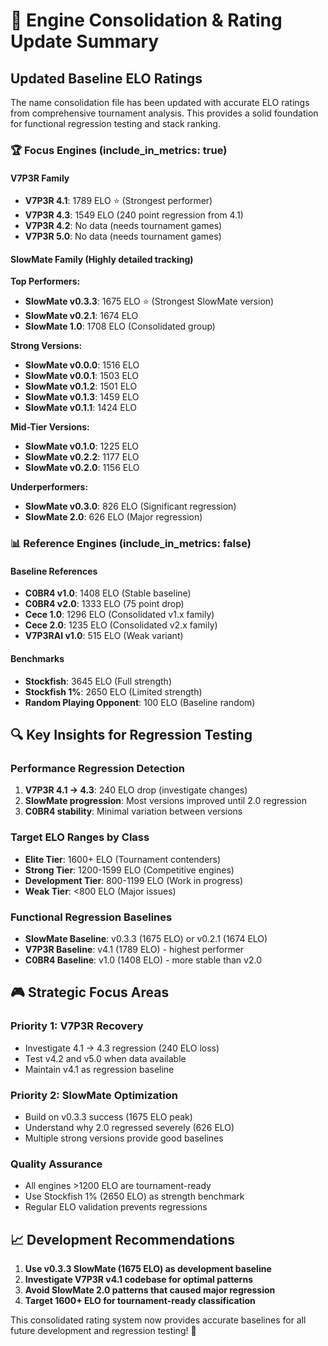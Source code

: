 # 🎯 Engine Consolidation & Rating Update Summary

## Updated Baseline ELO Ratings

The name consolidation file has been updated with accurate ELO ratings from comprehensive tournament analysis. This provides a solid foundation for functional regression testing and stack ranking.

### 🏆 **Focus Engines (include_in_metrics: true)**

#### **V7P3R Family**
- **V7P3R 4.1**: 1789 ELO ⭐ (Strongest performer)
- **V7P3R 4.3**: 1549 ELO (240 point regression from 4.1)
- **V7P3R 4.2**: No data (needs tournament games)
- **V7P3R 5.0**: No data (needs tournament games)

#### **SlowMate Family** (Highly detailed tracking)
**Top Performers:**
- **SlowMate v0.3.3**: 1675 ELO ⭐ (Strongest SlowMate version)
- **SlowMate v0.2.1**: 1674 ELO 
- **SlowMate 1.0**: 1708 ELO (Consolidated group)

**Strong Versions:**
- **SlowMate v0.0.0**: 1516 ELO
- **SlowMate v0.0.1**: 1503 ELO
- **SlowMate v0.1.2**: 1501 ELO
- **SlowMate v0.1.3**: 1459 ELO
- **SlowMate v0.1.1**: 1424 ELO

**Mid-Tier Versions:**
- **SlowMate v0.1.0**: 1225 ELO
- **SlowMate v0.2.2**: 1177 ELO
- **SlowMate v0.2.0**: 1156 ELO

**Underperformers:**
- **SlowMate v0.3.0**: 826 ELO (Significant regression)
- **SlowMate 2.0**: 626 ELO (Major regression)

### 📊 **Reference Engines (include_in_metrics: false)**

#### **Baseline References**
- **C0BR4 v1.0**: 1408 ELO (Stable baseline)
- **C0BR4 v2.0**: 1333 ELO (75 point drop)
- **Cece 1.0**: 1296 ELO (Consolidated v1.x family)
- **Cece 2.0**: 1235 ELO (Consolidated v2.x family)
- **V7P3RAI v1.0**: 515 ELO (Weak variant)

#### **Benchmarks**
- **Stockfish**: 3645 ELO (Full strength)
- **Stockfish 1%**: 2650 ELO (Limited strength)
- **Random Playing Opponent**: 100 ELO (Baseline random)

## 🔍 **Key Insights for Regression Testing**

### **Performance Regression Detection**
1. **V7P3R 4.1 → 4.3**: 240 ELO drop (investigate changes)
2. **SlowMate progression**: Most versions improved until 2.0 regression
3. **C0BR4 stability**: Minimal variation between versions

### **Target ELO Ranges by Class**
- **Elite Tier**: 1600+ ELO (Tournament contenders)
- **Strong Tier**: 1200-1599 ELO (Competitive engines)
- **Development Tier**: 800-1199 ELO (Work in progress)
- **Weak Tier**: <800 ELO (Major issues)

### **Functional Regression Baselines**
- **SlowMate Baseline**: v0.3.3 (1675 ELO) or v0.2.1 (1674 ELO)
- **V7P3R Baseline**: v4.1 (1789 ELO) - highest performer
- **C0BR4 Baseline**: v1.0 (1408 ELO) - more stable than v2.0

## 🎮 **Strategic Focus Areas**

### **Priority 1: V7P3R Recovery**
- Investigate 4.1 → 4.3 regression (240 ELO loss)
- Test v4.2 and v5.0 when data available
- Maintain v4.1 as regression baseline

### **Priority 2: SlowMate Optimization**
- Build on v0.3.3 success (1675 ELO peak)
- Understand why 2.0 regressed severely (626 ELO)
- Multiple strong versions provide good baselines

### **Quality Assurance**
- All engines >1200 ELO are tournament-ready
- Use Stockfish 1% (2650 ELO) as strength benchmark
- Regular ELO validation prevents regressions

## 📈 **Development Recommendations**

1. **Use v0.3.3 SlowMate (1675 ELO) as development baseline**
2. **Investigate V7P3R v4.1 codebase for optimal patterns**
3. **Avoid SlowMate 2.0 patterns that caused major regression**
4. **Target 1600+ ELO for tournament-ready classification**

This consolidated rating system now provides accurate baselines for all future development and regression testing! 🚀
